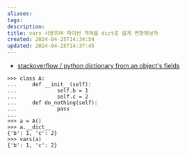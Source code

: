 ```yaml
---
aliases: 
tags: 
description:
title: vars 사용하여 파이썬 객체를 dict로 쉽게 변환해보자
created: 2024-04-25T14:34:54
updated: 2024-04-25T14:37:45
---
```

- [stackoverflow / python dictionary from an object's fields](https://stackoverflow.com/questions/61517/python-dictionary-from-an-objects-fields)

```
>>> class A:
...     def __init__(self):
...             self.b = 1
...             self.c = 2
...     def do_nothing(self):
...             pass
...
>>> a = A()
>>> a.__dict__
{'b': 1, 'c': 2}
>>> vars(a)
{'b': 1, 'c': 2}
```
